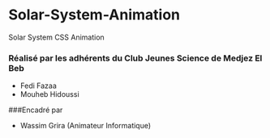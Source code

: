 # Solar-System-Animation
Solar System CSS Animation

### Réalisé par les adhérents du Club Jeunes Science de Medjez El Beb
- Fedi Fazaa
- Mouheb Hidoussi

###Encadré par
- Wassim Grira (Animateur Informatique)
